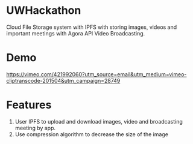 # UWHackathon
Cloud File Storage system with IPFS with storing images, videos and important meetings with Agora API Video Broadcasting.

# Demo
https://vimeo.com/421992060?utm_source=email&utm_medium=vimeo-cliptranscode-201504&utm_campaign=28749



# Features

1. User IPFS to upload and download images, video and broadcasting meeting by app.
2. Use compression algorithm to decrease the size of the image

